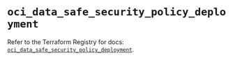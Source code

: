 # `oci_data_safe_security_policy_deployment`

Refer to the Terraform Registry for docs: [`oci_data_safe_security_policy_deployment`](https://registry.terraform.io/providers/hashicorp/oci/7.19.0/docs/resources/data_safe_security_policy_deployment).
